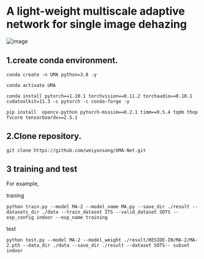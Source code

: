 # A light-weight multiscale adaptive network for single image dehazing 
![image](https://github.com/weiyunsong/UMA-Net/assets/115675554/d01c5f02-191f-49c5-b62d-fb82b528e9e1)



## 1.create conda environment.
`conda create -n UMA python=3.8 -y`

`conda activate UMA`

`conda install pytorch==1.10.1 torchvision==0.11.2 torchaudio==0.10.1 cudatoolkit=11.3 -c pytorch -c conda-forge -y`

`pip install  opencv-python pytorch-msssim==0.2.1 timm==0.5.4 tqdm thop fvcore tensorboardx==2.5.1 `


## 2.Clone repository.
`git clone https://github.com/weiyunsong/UMA-Net.git`

## 3 training and test

For example, 

traning

`python train.py --model MA-2 --model_name MA.py --save_dir ./result --datasets_dir ./data --train_dataset ITS --valid_dataset SOTS --exp_config indoor --exp_name training`

test

`python test.py --model MA-2 --model_weight ./result/RESIDE-IN/MA-2/MA-2.pth --data_dir ./data --save_dir ./result --dataset SOTS-- subset indoor`
